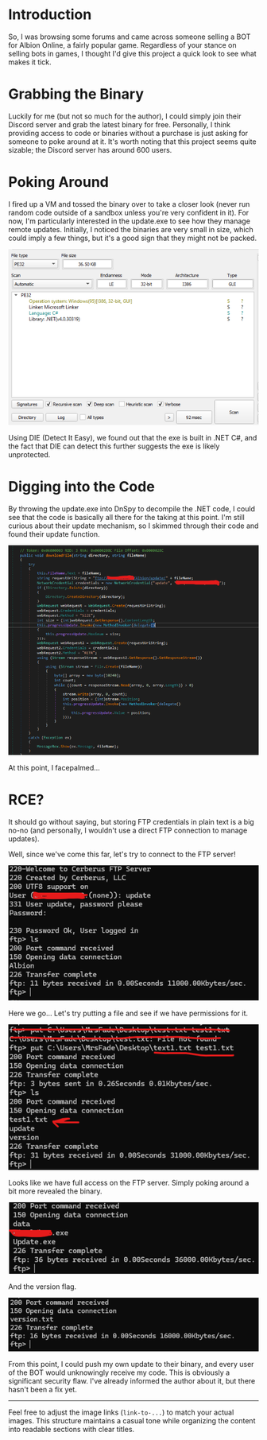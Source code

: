 # Introduction

So, I was browsing some forums and came across someone selling a BOT for Albion Online, a fairly popular game. Regardless of your stance on selling bots in games, I thought I'd give this project a quick look to see what makes it tick.

# Grabbing the Binary

Luckily for me (but not so much for the author), I could simply join their Discord server and grab the latest binary for free. Personally, I think providing access to code or binaries without a purchase is just asking for someone to poke around at it. It's worth noting that this project seems quite sizable; the Discord server has around 600 users.

# Poking Around

I fired up a VM and tossed the binary over to take a closer look (never run random code outside of a sandbox unless you're very confident in it). For now, I'm particularly interested in the update.exe to see how they manage remote updates. Initially, I noticed the binaries are very small in size, which could imply a few things, but it's a good sign that they might not be packed.

![DIE Picture](DIE.png)

Using DIE (Detect It Easy), we found out that the exe is built in .NET C#, and the fact that DIE can detect this further suggests the exe is likely unprotected.

# Digging into the Code

By throwing the update.exe into DnSpy to decompile the .NET code, I could see that the code is basically all there for the taking at this point. I'm still curious about their update mechanism, so I skimmed through their code and found their update function.

![Update Function Picture](Update.png)

At this point, I facepalmed...

# RCE?

It should go without saying, but storing FTP credentials in plain text is a big no-no (and personally, I wouldn't use a direct FTP connection to manage updates).

Well, since we've come this far, let's try to connect to the FTP server!

![Connecting to FTP Server Picture](LSFtp.png)

Here we go... Let's try putting a file and see if we have permissions for it.

![Putting to FTP Server Picture](FtpPut.png)

Looks like we have full access on the FTP server. Simply poking around a bit more revealed the binary.

![Binary Picture](ShowingBinary.png)

And the version flag.

![Version Flag Picture](ShowingVersion.png)

From this point, I could push my own update to their binary, and every user of the BOT would unknowingly receive my code. This is obviously a significant security flaw. I've already informed the author about it, but there hasn't been a fix yet.

---

Feel free to adjust the image links (`link-to-...`) to match your actual images. This structure maintains a casual tone while organizing the content into readable sections with clear titles.
